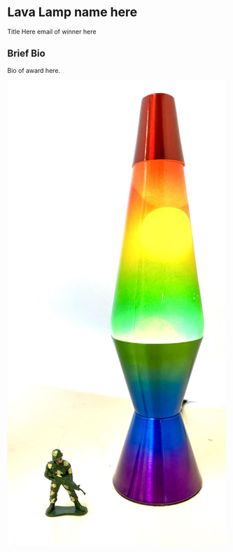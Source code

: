 # Lava Lamp name here


Title Here
email of winner here 

## Brief Bio
Bio of award here.

<img src='IMG_9678.jpg' alt='IMG_9678' width='500'/>
